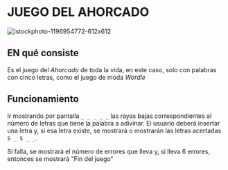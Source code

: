 # JUEGO DEL AHORCADO

![istockphoto-1196954772-612x612](https://user-images.githubusercontent.com/98879159/164448764-3b52ca2c-076f-4421-9f61-cd6a46453c19.jpg)

## EN qué consiste

Es el juego del *Ahorcado* de toda la vida, en este caso, solo con palabras con cinco letras, como el juego de moda *Wordle*

## Funcionamiento

Ir mostrando por pantalla ```_ _ _ _ _``` las rayas bajas correspondientes al número de letras que tiene la palabra a adivinar. El usuario deberá insertar una letra y, si esa letra existe, se mostrará o mostrarán las letras acertadas ```S _ S _ _```. 

Si falla, se mostrará el número de errores que lleva y, si lleva 6 errores, entonces se mostrará "Fin del juego"
